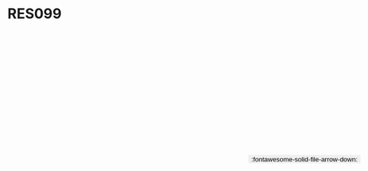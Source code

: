 
# RES099

<a href='../RES099.pdf' download>
<button class='md-button -primary' 
id='download-btn' style="position: fixed; top: 10%; right: 20px; 
        transform: translateY(-50%); z-index: 1000;  border: none; ">
:fontawesome-solid-file-arrow-down: 
</button>
</a>

<div 
    id='../RES099.pdf' 
    data-pdf-url='../RES099.pdf'
    style=' width: 100%; height: auto;overflow: auto;'>
</div>

